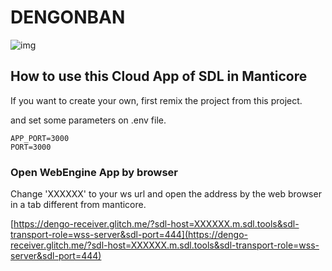 # DENGONBAN

![img](https://cdn.glitch.com/5b0a0735-51a6-4d80-87ee-96f9742536a2%2Flogo.png?v=1596328263606)

## How to use this Cloud App of SDL in Manticore

If you want to create your own, first remix the project from this project.

and set some parameters on .env file.

```
APP_PORT=3000
PORT=3000
```

### Open WebEngine App by browser

Change 'XXXXXX' to your ws url and open the address by the web browser in a tab different from manticore.

[https://dengo-receiver.glitch.me/?sdl-host=XXXXXX.m.sdl.tools&sdl-transport-role=wss-server&sdl-port=444](https://dengo-receiver.glitch.me/?sdl-host=XXXXXX.m.sdl.tools&sdl-transport-role=wss-server&sdl-port=444)

